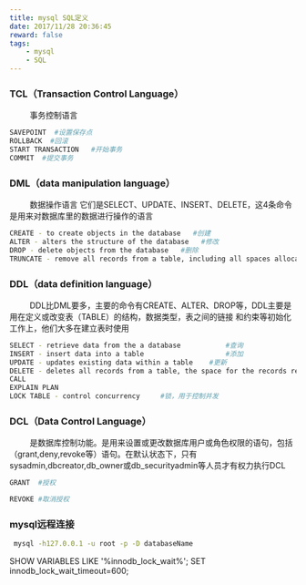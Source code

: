 ```yaml
---
title: mysql SQL定义
date: 2017/11/28 20:36:45
reward: false
tags:
    - mysql
    - SQL
---
```


### TCL（Transaction Control Language）

&nbsp;&nbsp;&nbsp;&nbsp;&nbsp;&nbsp;&nbsp;&nbsp;&nbsp;事务控制语言

``` bash
SAVEPOINT  #设置保存点
ROLLBACK  #回滚
START TRANSACTION   #开始事务
COMMIT  #提交事务
```

### DML（data manipulation language）

&nbsp;&nbsp;&nbsp;&nbsp;&nbsp;&nbsp;&nbsp;&nbsp;&nbsp;数据操作语言 它们是SELECT、UPDATE、INSERT、DELETE，这4条命令是用来对数据库里的数据进行操作的语言

``` bash
CREATE - to create objects in the database   #创建
ALTER - alters the structure of the database   #修改
DROP - delete objects from the database   #删除
TRUNCATE - remove all records from a table, including all spaces allocated for the records are removed
```

### DDL（data definition language）

&nbsp;&nbsp;&nbsp;&nbsp;&nbsp;&nbsp;&nbsp;&nbsp;&nbsp;DDL比DML要多，主要的命令有CREATE、ALTER、DROP等，DDL主要是用在定义或改变表（TABLE）的结构，数据类型，表之间的链接
和约束等初始化工作上，他们大多在建立表时使用

``` bash
SELECT - retrieve data from the a database           #查询
INSERT - insert data into a table                    #添加
UPDATE - updates existing data within a table    #更新
DELETE - deletes all records from a table, the space for the records remain   #删除
CALL
EXPLAIN PLAN
LOCK TABLE - control concurrency     #锁，用于控制并发

```

### DCL（Data Control Language）

&nbsp;&nbsp;&nbsp;&nbsp;&nbsp;&nbsp;&nbsp;&nbsp;&nbsp;是数据库控制功能。是用来设置或更改数据库用户或角色权限的语句，包括（grant,deny,revoke等）语句。在默认状态下，只有sysadmin,dbcreator,db_owner或db_securityadmin等人员才有权力执行DCL

``` bash
GRANT  #授权

REVOKE #取消授权
```

### mysql远程连接

``` bash
 mysql -h127.0.0.1 -u root -p -D databaseName
```
SHOW VARIABLES LIKE '%innodb_lock_wait%';
SET innodb_lock_wait_timeout=600;